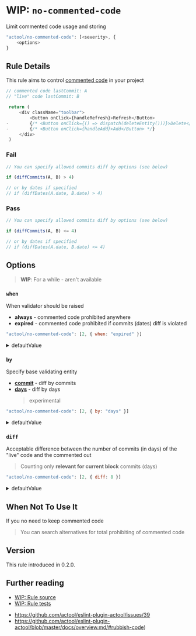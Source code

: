 # WIP: `no-commented-code`

Limit commented code usage and storing

```js
"actool/no-commented-code": [<severity>, {
    <options>
}
```


## Rule Details

This rule aims to control [commented code](https://github.com/actool/eslint-plugin-actool/blob/master/docs/overview.md/#rubbish-code) in your project

```js
// commented code lastCommit: A 
// "live" code lastCommit: B

 return (
     <div className="toolbar">
         <Button onClick={handleRefresh}>Refresh</Button>
-        {/* <Button onClick={() => dispatch(deleteEntity()))}>Delete</Button> */}
-        {/* <Button onClick={handleAdd}>Add</Button> */}
     </div>
 )
```

### Fail
```js
// You can specify allowed commits diff by options (see below)

if (diffCommits(A, B) > 4)

// or by dates if specified
// if (diffDates(A.date, B.date) > 4)
```

### Pass
```js
// You can specify allowed commits diff by options (see below)

if (diffCommits(A, B) <= 4)

// or by dates if specified
// if (diffDates(A.date, B.date) <= 4)
```


## Options

> **WIP**: For a while - aren't available

### `when`
When validator should be raised

- **always** - commented code prohibited anywhere
- **expired** - commented code prohibited if commits (dates) diff is violated
  
```js
"actool/no-commented-code": [2, { when: "expired" }]
```
<details>
    <summary>defaultValue</summary>

    "always"
</details>

### `by`
Specify base validating entity
- [**commit**](https://github.com/actool/eslint-plugin-actool/blob/master/docs/how-it-work.md#commit) - diff by commits
- [**days**](https://github.com/actool/eslint-plugin-actool/blob/master/docs/how-it-work.md#days-experimental) - diff by days
  > experimental
  
```js
"actool/no-commented-code": [2, { by: "days" }]
```
<details>
    <summary>defaultValue</summary>

    "commit"
</details>

### `diff`
Acceptable difference between the number of commits (in days) of the "live" code and the commented out

> Counting only **relevant for current block** commits (days)

```js
"actool/no-commented-code": [2, { diff: 8 }]
```
<details>
    <summary>defaultValue</summary>

    4
</details>

## When Not To Use It
If you no need to keep commented code

> You can search alternatives for total prohibiting of commented code

## Version
This rule introduced in 0.2.0.

## Further reading
- [WIP: Rule source](https://github.com/actool/eslint-plugin-actool/blob/master/lib/rules/no-commented-code.js)
- [WIP: Rule tests](https://github.com/actool/eslint-plugin-actool/blob/master/tests/lib/rules/no-commented-code.js)
<!--TODO add rule schema generated by json-schema-to-** -->
- https://github.com/actool/eslint-plugin-actool/issues/39
- https://github.com/actool/eslint-plugin-actool/blob/master/docs/overview.md/#rubbish-code)

<!-- TODO: add links about problem -->
